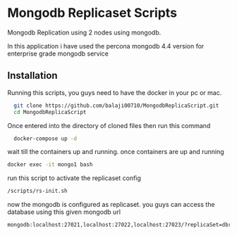 
# Mongodb Replicaset Scripts

Mongodb Replication using 2 nodes using mongodb.

In this application i have used the percona mongodb 4.4 version for enterprise grade mongodb service




## Installation

Running this scripts, you guys need to have the docker in your pc or mac.

```bash
  git clone https://github.com/balaji00710/MongodbReplicaScript.git
  cd MongodbReplicaScript
```

Once entered into the directory of cloned files then run this command
```bash
  docker-compose up -d
```

wait till the containers up and running. once containers are up and running
```bash
docker exec -it mongo1 bash
```

run this script to activate the replicaset config
```bash
/scripts/rs-init.sh
```

now the mongodb is configured as replicaset. you guys can access the database using this given mongodb url
```bash
mongodb:localhost:27021,localhost:27022,localhost:27023/?replicaSet=dbrs&readPreference=primaryPreferred
```
    